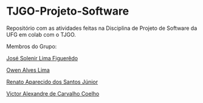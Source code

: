 # TJGO-Projeto-Software
Repositório com as atividades feitas na Disciplina de Projeto de Software da UFG em colab com o TJGO.

Membros do Grupo:

[José Solenir Lima Figuerêdo ](https://github.com/Solenir)

[Owen Alves Lima](https://github.com/mr0wen)

[Renato Aparecido dos Santos Júnior](https://github.com/renatojunior0)

[Victor Alexandre de Carvalho Coelho](https://github.com/victor-alexandre)
